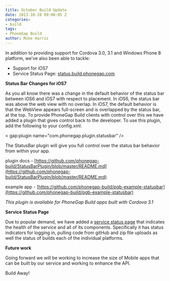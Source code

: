 ```yaml
---
title: October Build Update
date: 2013-10-28 09:00:05 Z
categories:
- build
tags:
- PhoneGap Build
author: Mike Harris
---
```


In addition to providing support for Cordova 3.0, 3.1 and Windows Phone 8 platform, we've also been able to tackle:

+ Support for iOS7
+ Service Status Page: [status.build.phonegap.com](http://status.build.phonegap.com)

__Status Bar Changes for iOS7__

As you all know there was a change in the default behavior of the status bar between iOS6 and iOS7 with respect to placement.  In iOS6, the status bar was above the web view with no overlap. In iOS7, the default behavior is that the WebView appears full-screen and is overlapped by the status bar, at the top. To provide PhoneGap Build clients with control over this we have added a plugin that gives control back to the developer. To use this plugin, add the following to your config.xml:

&lt; gap:plugin name="com.phonegap.plugin.statusbar" />

The StatusBar plugin will give you full control over the status bar behavior from within your app.

plugin docs - [https://github.com/phonegap-build/StatusBarPlugin/blob/master/README.md](https://github.com/phonegap-build/StatusBarPlugin/blob/master/README.md)

example app - [https://github.com/phonegap-build/pgb-example-statusbar](https://github.com/phonegap-build/pgb-example-statusbar)

_This plugin is available for PhoneGap Build apps built with Cordova 3.1_

__Service Status Page__

Due to popular demand, we have added a [service status page](http://status.build.phonegap.com) that indicates the health of the service and all of its components. Specifically it has status indicators for logging in, pulling code from gitHub and zip file uploads as well the status of builds each of the individual platforms.

__Future work__  

Going forward we will be working to increase the size of Mobile apps that can be built by our service and working to enhance the API.

Build Away!